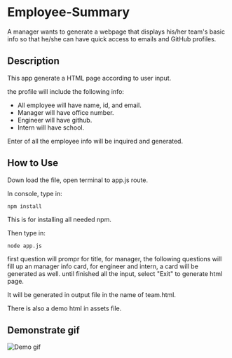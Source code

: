 # Employee-Summary

A manager wants to generate a webpage that displays his/her team's basic info
so that he/she can have quick access to emails and GitHub profiles.

## Description

This app generate a HTML page according to user input.

the profile will include the following info:
* All employee will have name, id, and email.
* Manager will have office number.
* Engineer will have github.
* Intern will have school.

Enter of all the employee info will be inquired and generated.



## How to Use

Down load the file, open terminal to app.js route.

In console, type in:
```
npm install
```
This is for installing all needed npm. 

Then type in:

```
node app.js
```
first question will prompr for title, for manager, the following questions will fill up an manager info card, for engineer and intern, a card will be generated as well. until finished all the input, select "Exit" to generate html page. 

It will be generated in output file in the name of team.html.

There is also a demo html in assets file.

## Demonstrate gif
![Demo gif](assets/demo.gif)



